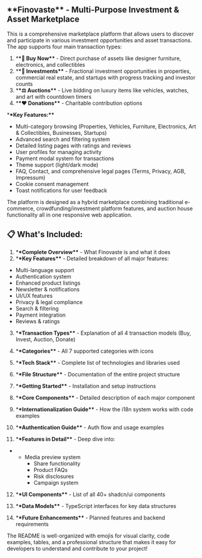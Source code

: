 ## \***\*Finovaste\*\*** - Multi-Purpose Investment & Asset Marketplace

This is a comprehensive marketplace platform that allows users to discover and participate in various investment opportunities and asset transactions. The app supports four main transaction types:

1. \***\*🛒 Buy Now\*\*** - Direct purchase of assets like designer furniture, electronics, and collectibles
2. \***\*💼 Investments\*\*** - Fractional investment opportunities in properties, commercial real estate, and startups with progress tracking and investor counts
3. \***\*⚖️ Auctions\*\*** - Live bidding on luxury items like vehicles, watches, and art with countdown timers
4. \***\*❤️ Donations\*\*** - Charitable contribution options

\***\*Key Features:\*\***

- Multi-category browsing (Properties, Vehicles, Furniture, Electronics, Art & Collectibles, Businesses, Startups)
- Advanced search and filtering system
- Detailed listing pages with ratings and reviews
- User profiles for managing activity
- Payment modal system for transactions
- Theme support (light/dark mode)
- FAQ, Contact, and comprehensive legal pages (Terms, Privacy, AGB, Impressum)
- Cookie consent management
- Toast notifications for user feedback

The platform is designed as a hybrid marketplace combining traditional e-commerce, crowdfunding/investment platform features, and auction house functionality all in one responsive web application.

## 📋 What's Included:

1. \***\*Complete Overview\*\*** - What Finovaste is and what it does
2. \***\*Key Features\*\*** - Detailed breakdown of all major features:

- Multi-language support
- Authentication system
- Enhanced product listings
- Newsletter & notifications
- UI/UX features
- Privacy & legal compliance
- Search & filtering
- Payment integration
- Reviews & ratings

3. \***\*Transaction Types\*\*** - Explanation of all 4 transaction models (Buy, Invest, Auction, Donate)

4. \***\*Categories\*\*** - All 7 supported categories with icons

5. \***\*Tech Stack\*\*** - Complete list of technologies and libraries used

6. \***\*File Structure\*\*** - Documentation of the entire project structure

7. \***\*Getting Started\*\*** - Installation and setup instructions

8. \***\*Core Components\*\*** - Detailed description of each major component

9. \***\*Internationalization Guide\*\*** - How the i18n system works with code examples

10. \***\*Authentication Guide\*\*** - Auth flow and usage examples

11. \***\*Features in Detail\*\*** - Deep dive into:

-   - Media preview system
        - Share functionality
        - Product FAQs
        - Risk disclosures
        - Campaign system

12. \***\*UI Components\*\*** - List of all 40+ shadcn/ui components

13. \***\*Data Models\*\*** - TypeScript interfaces for key data structures

14. \***\*Future Enhancements\*\*** - Planned features and backend requirements

The README is well-organized with emojis for visual clarity, code examples, tables, and a professional structure that makes it easy for developers to understand and contribute to your project!

